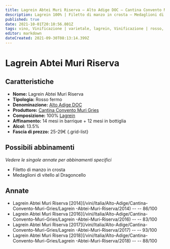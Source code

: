 ```yaml
---
title: Lagrein Abtei Muri Riserva – Alto Adige DOC – Cantina Convento Muri Gries – Alto-Adige (IT) – 25-29€ – 2★-5★
description: Lagrein 100% | Filetto di manzo in crosta – Medaglioni di vitello al Dragoncello
published: true
date: 2021-10-01T20:10:56.801Z
tags: vino, Vinificazione | varietale, lagrein, Vinificazione | rosso, Vinificazione | fermo, Valutazioni | 5 stelle, Regione | Alto-Adige (IT), Prezzi | 25-29€, Filetto di manzo in crosta, Alimento | vitello, Alimento-dettagli | medaglioni, Aromatizzazione | al dragoncello
editor: markdown
dateCreated: 2021-09-30T08:13:14.399Z
---
```


# Lagrein  Abtei Muri Riserva

## Caratteristiche
- **Nome:** Lagrein  Abtei Muri Riserva
- **Tipologia:** Rosso fermo 
- **Denominazione:** [Alto Adige DOC](/denominazioni/Italia/Alto-Adige/DOC/Alto-Adige)
- **Produttore:** [Cantina Convento Muri Gries](/produttori/Italia/Alto-Adige/Cantina-Convento-Muri-Gries) 
- **Composizione:** 100% [Lagrein](/vitigni/Germania/bacca-nera/lagrein)
- **Affinamento:** 14 mesi in barrique + 12 mesi in bottiglia
- **Alcol:** 13.5%
- **Fascia di prezzo:** 25-29€
{.grid-list}




## Possibili abbinamenti
*Vedere le singole annate per abbinamenti specifici*

- Filetto di manzo in crosta
- Medaglioni di vitello al Dragoncello 


## Annate
- Lagrein Abtei Muri Riserva [2014](/vini/Italia/Alto-Adige/Cantina-Convento-Muri-Gries/Lagrein -Abtei-Muri-Riserva/2014) -- <span class="star-3"></span> -- 86/100
- Lagrein Abtei Muri Riserva [2016](/vini/Italia/Alto-Adige/Cantina-Convento-Muri-Gries/Lagrein -Abtei-Muri-Riserva/2016) -- <span class="star-2"></span> -- 83/100 
- Lagrein Abtei Muri Riserva [2017](/vini/Italia/Alto-Adige/Cantina-Convento-Muri-Gries/Lagrein -Abtei-Muri-Riserva/2017) -- <span class="star-5"></span> -- 93/100 
- Lagrein Abtei Muri Riserva [2018](/vini/Italia/Alto-Adige/Cantina-Convento-Muri-Gries/Lagrein -Abtei-Muri-Riserva/2018) -- <span class="star-3"></span> -- 88/100 
 